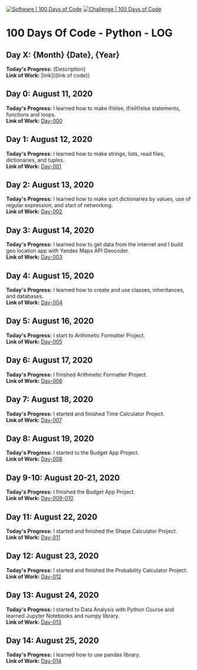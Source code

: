 [![Software | 100 Days of Code](https://www.software.com/badges/100-days-of-code)](https://www.software.com/100-days-of-code) [![Challenge | 100 Days of Code](https://img.shields.io/static/v1?label=Challenge&labelColor=384357&message=100%20Days%20of%20Code&color=00b4ee&style=for-the-badge&link=https://www.100daysofcode.com)](https://www.100daysofcode.com)

# 100 Days Of Code - Python - LOG

## Day X: {Month} {Date}, {Year}
**Today's Progress:** {Description}<br />
**Link of Work:** [link]({link of code})

## Day 0: August 11, 2020
**Today's Progress:** I learned how to make if/else, if/elif/else statements, functions and loops.<br />
**Link of Work:** [Day-000](https://github.com/ElektroNeo/100-days-of-code-python/tree/master/Day-000)

## Day 1: August 12, 2020
**Today's Progress:** I learned how to make strings, lists, read files, dictionaries, and tuples.<br />
**Link of Work:** [Day-001](https://github.com/ElektroNeo/100-days-of-code-python/tree/master/Day-001)

## Day 2: August 13, 2020
**Today's Progress:** I learned how to make sort dictionaries by values, use of regular expression, and start of networking.<br />
**Link of Work:** [Day-002](https://github.com/ElektroNeo/100-days-of-code-python/tree/master/Day-002)

## Day 3: August 14, 2020
**Today's Progress:** I learned how to get data from the internet and I build geo location app with Yandex Maps API Geocoder.<br />
**Link of Work:** [Day-003](https://github.com/ElektroNeo/100-days-of-code-python/tree/master/Day-003)

## Day 4: August 15, 2020
**Today's Progress:** I learned how to create and use classes, inheritances, and databases.<br />
**Link of Work:** [Day-004](https://github.com/ElektroNeo/100-days-of-code-python/tree/master/Day-004)

## Day 5: August 16, 2020
**Today's Progress:** I start to Arithmetic Formatter Project.<br />
**Link of Work:** [Day-005](https://github.com/ElektroNeo/100-days-of-code-python/tree/master/Day-005)

## Day 6: August 17, 2020
**Today's Progress:** I finished Arithmetic Formatter Project.<br />
**Link of Work:** [Day-006](https://github.com/ElektroNeo/100-days-of-code-python/tree/master/Day-006)

## Day 7: August 18, 2020
**Today's Progress:** I started and finished Time Calculator Project.<br />
**Link of Work:** [Day-007](https://github.com/ElektroNeo/100-days-of-code-python/tree/master/Day-007)

## Day 8: August 19, 2020
**Today's Progress:** I started to the Budget App Project.<br />
**Link of Work:** [Day-008](https://github.com/ElektroNeo/100-days-of-code-python/tree/master/Day-008)

## Day 9-10: August 20-21, 2020
**Today's Progress:** I finished the Budget App Project.<br />
**Link of Work:** [Day-009-010](https://github.com/ElektroNeo/100-days-of-code-python/tree/master/Day-009-010)

## Day 11: August 22, 2020
**Today's Progress:** I started and finished the Shape Calculator Project.<br />
**Link of Work:** [Day-011](https://github.com/ElektroNeo/100-days-of-code-python/tree/master/Day-011)

## Day 12: August 23, 2020
**Today's Progress:** I started and finished the Probability Calculator Project.<br />
**Link of Work:** [Day-012](https://github.com/ElektroNeo/100-days-of-code-python/tree/master/Day-012)

## Day 13: August 24, 2020
**Today's Progress:** I started to Data Analysis with Python Course and learned Jupyter Notebooks and numpy library.<br />
**Link of Work:** [Day-013](https://github.com/ElektroNeo/100-days-of-code-python/tree/master/Day-013)

## Day 14: August 25, 2020
**Today's Progress:** I learned how to use pandas library.<br />
**Link of Work:** [Day-014](https://github.com/ElektroNeo/100-days-of-code-python/tree/master/Day-014)